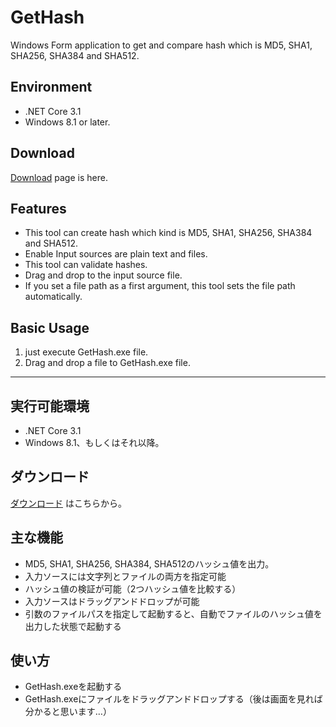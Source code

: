 # GetHash
Windows Form application to get and compare hash which is MD5, SHA1, SHA256, SHA384 and SHA512.

## Environment
- .NET Core 3.1
- Windows 8.1 or later.

## Download
[Download](https://github.com/yukgithub/GetHash/wiki/Download-Page) page is here.

## Features
- This tool can create hash which kind is MD5, SHA1, SHA256, SHA384 and SHA512.
- Enable Input sources are plain text and files.
- This tool can validate hashes.
- Drag and drop to the input source file.
- If you set a file path as a first argument, this tool sets the file path automatically.

## Basic Usage
1. just execute GetHash.exe file.
2. Drag and drop a file to GetHash.exe file.

********************

## 実行可能環境
- .NET Core 3.1
- Windows 8.1、もしくはそれ以降。

## ダウンロード
[ダウンロード](https://github.com/yukgithub/GetHash/wiki/Download-Page) はこちらから。

## 主な機能
- MD5, SHA1, SHA256, SHA384, SHA512のハッシュ値を出力。
- 入力ソースには文字列とファイルの両方を指定可能
- ハッシュ値の検証が可能（2つハッシュ値を比較する）
- 入力ソースはドラッグアンドドロップが可能
- 引数のファイルパスを指定して起動すると、自動でファイルのハッシュ値を出力した状態で起動する

## 使い方
- GetHash.exeを起動する
- GetHash.exeにファイルをドラッグアンドドロップする（後は画面を見れば分かると思います…）
